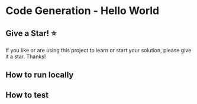 # Code Generation - Hello World


## Give a Star! :star:

If you like or are using this project to learn or start your solution, please give it a star. Thanks!

## How to run locally


## How to test
